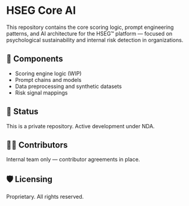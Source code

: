 # HSEG Core AI

This repository contains the core scoring logic, prompt engineering patterns, and AI architecture for the HSEG™ platform — focused on psychological sustainability and internal risk detection in organizations.

## 🧠 Components
- Scoring engine logic (WIP)
- Prompt chains and models
- Data preprocessing and synthetic datasets
- Risk signal mappings

## 🚧 Status
This is a private repository. Active development under NDA.

## 👩‍💻 Contributors
Internal team only — contributor agreements in place.

## 🛡️ Licensing
Proprietary. All rights reserved.
